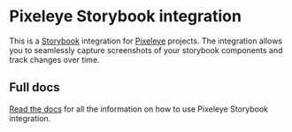# Pixeleye Storybook integration

This is a [Storybook](https://storybook.js.org/) integration for [Pixeleye](https://pixeleye.io/home) projects. The integration allows you to seamlessly capture screenshots of your storybook components and track changes over time.

## Full docs

[Read the docs](https://pixeleye.io/docs/integrations/storybook) for all the information on how to use Pixeleye Storybook integration.
